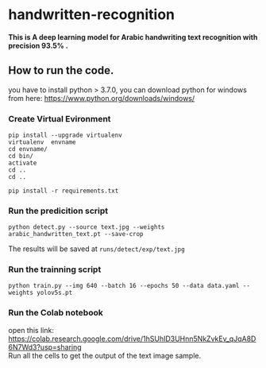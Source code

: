 # handwritten-recognition

#### This is A deep learning model for Arabic handwriting text recognition with precision 93.5% .
 
## How to run the code.
you have to install python > 3.7.0, you can download python for windows from here: https://www.python.org/downloads/windows/

### Create Virtual Evironment
```
pip install --upgrade virtualenv
virtualenv  envname
cd envname/
cd bin/
activate
cd ..
cd ..

pip install -r requirements.txt
```
### Run the predicition script  
```
python detect.py --source text.jpg --weights arabic_handwritten_text.pt --save-crop
```
The results will be saved at ```runs/detect/exp/text.jpg```

### Run the trainning script  
```
python train.py --img 640 --batch 16 --epochs 50 --data data.yaml --weights yolov5s.pt

```  
### Run the Colab notebook  
open this link: https://colab.research.google.com/drive/1hSUhID3UHnn5NkZvkEv_qJqA8D6N7Wd3?usp=sharing  
Run all the cells to get the output of the text image sample. 


